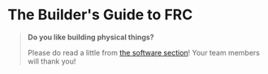 
# The Builder's Guide to FRC

 > **Do you like building physical things?**
 >
 > Please do read a little from [the software section](../software/index.md)!
 > Your team members will thank you!

